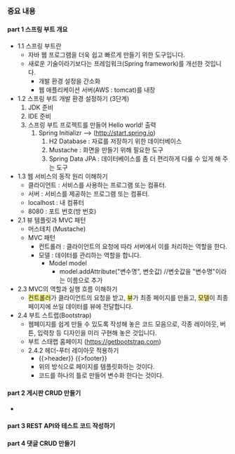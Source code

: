 
### 중요 내용

#### part 1 스프링 부트 개요
- 1.1 스프링 부트란
	- 자바 웹 프로그램을 더욱 쉽고 빠르게 만들기 위한 도구입니다.
	-  새로운 기술이라기보다는 프레임워크(Spring framework)를 개선한 것입니다.
		- 개발 환경 설정을 간소화
		- 웹 애플리케이션 서버(AWS : tomcat)를 내장
- 1.2 스프링 부트 개발 환경 설정하기 (3단계)
	1. JDK 준비
	2. IDE 준비
	3. 스프링 부트 프로젝트를 만들어 Hello world! 출력
		1. Spring Initializr --> (http://start.spring.io)
			1. H2 Database : 자료를 저장하기 위한 데이터베이스
			2. Mustache : 화면을 만들기 위해 필요한 도구
			3. Spring Data JPA : 데이터베이스를 좀 더 편리하게 다룰 수 있게 해 주는 도구
- 1.3 웹 서비스의 동작 원리 이해하기
	- 클라이언트 : 서비스를 사용하는 프로그램 또는 컴퓨터.
	- 서버 : 서비스를 제공하는 프로그램 또는 컴퓨터.
	- localhost : 내 컴퓨터
	- 8080 : 포트 번호(방 번호)
- 2.1 뷰 템플릿과 MVC 패턴
	- 머스테치 (Mustache)
	- MVC 패턴
		- 컨트롤러 : 클라이언트의 요청에 따라 서버에서 이를 처리하는 역할을 한다.
		- 모델 : 데이터를 관리하는 역할을 합니다.
			- Model model
				- model.addAttribute("변수명", 변숫값) //변숫값을 "변수명"이라는 이름으로 추가
- 2.3 MVC의 역할과 실행 흐름 이해하기
	- <span style="background:#fff88f">컨트롤러</span>가 클라이언트의 요청을 받고, <span style="background:#fff88f">뷰</span>가 최종 페이지를 만들고, <span style="background:#fff88f">모델</span>이 최종 페이지에 쓰일 데이터를 뷰에 전달합니다.
- 2.4 부트 스트랩(Bootstrap)
	- 웹페이지를 쉽게 만들 수 있도록 작성해 놓은 코드 모음으로, 각종 레이아웃, 버튼, 입력창 등 디자인을 미리 구현해 놓은 것입니다.
	- 부트 스태랩 홈페이지 (https://getbootstrap.com)
	- 2.4.2  헤더-푸터 레이아웃 적용하기
		- {{>header}}  {{>footer}}
		- 위의 방식으로 페이지를 템플릿화하는 것이다.
		- 코드를 하나의 틀로 만들어 변수화 한다는 것이다.

#### part 2 게시판 CRUD 만들기
- 

#### part 3 REST API와 테스트 코드 작성하기

#### part 4 댓글 CRUD 만들기

